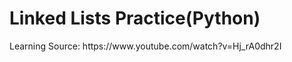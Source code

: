 <h1>Linked Lists Practice(Python)</h1>
Learning Source: https://www.youtube.com/watch?v=Hj_rA0dhr2I
